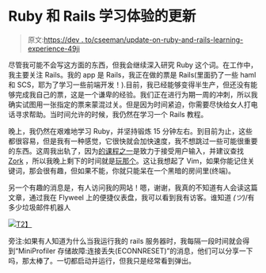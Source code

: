 # Ruby 和 Rails 学习体验的更新

> 原文:[https://dev . to/cseeman/update-on-ruby-and-rails-learning-experience-49ji](https://dev.to/cseeman/update-on-ruby-and-rails-learning-experience-49ji)

尽管我可能不会写这方面的东西，但我会继续深入研究 Ruby 这个词。在工作中，我主要关注 Rails。我的 app 是 Rails，我正在做的票是 Rails(里面扔了一些 haml 和 SCS，耶为了学习一些前端开发！).目前，我已经能够变得半生产，但还没有能够完成我自己的票，这是一个谦卑的经验。我们正在进行为期一周的冲刺，所以我确实试图用一张指定的票来蒙混过关。但是因为时间紧迫，你需要尽快给女人打电话寻求帮助。当时间允许的时候，我仍然在学习一个 Rails 教程。

晚上，我仍然在艰难地学习 Ruby，并坚持锻炼 15 分钟左右。到目前为止，这些都很容易，但是我有一种感觉，它很快就会加快速度，我不想跳过一些可能很重要的东西。这周我出轨了，因为[的课程之一](https://learnrubythehardway.org/book/ex14.html)是致力于接受用户输入，并建议查找 [Zork](https://en.wikipedia.org/wiki/Zork) ，所以我晚上剩下的时间就是[玩那个](http://textadventures.co.uk/games/view/5zyoqrsugeopel3ffhz_vq/zork)。这让我想起了 Vim，如果你能记住关键词，那会很有趣，但如果不能，你就只能呆在一个黑暗的房间里(终端)。

另一个有趣的消息是，有人访问我的网站！嗯，谢谢，我真的不知道有人会读这篇文章，通过我在 Flyweel 上的便捷仪表盘，我可以看到我有访客。谁知道 _(ツ)_/有多少垃圾邮件机器人

[![](../Images/c97c25b8fe7f99bf7c508ce6d6d4a8af.png)T2】](https://res.cloudinary.com/practicaldev/image/fetch/s--q6Ej4gRR--/c_limit%2Cf_auto%2Cfl_progressive%2Cq_auto%2Cw_880/http://christine-seeman.com/wp-content/uploads/2018/06/Screen-Shot-2018-06-28-at-11.44.58-AM-1024x911.png)

旁注:如果有人知道为什么当我运行我的 rails 服务器时，我每隔一段时间就会得到“MiniProfiler 存储故障:连接丢失(ECONNRESET)”的消息，他们可以分享一下吗，那太棒了。一切都启动并运行，但我只是经常看到弹出。